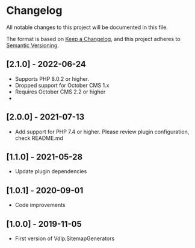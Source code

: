 # Changelog
All notable changes to this project will be documented in this file.

The format is based on [Keep a Changelog](https://keepachangelog.com/en/1.0.0/),
and this project adheres to [Semantic Versioning](https://semver.org/spec/v2.0.0.html).

## [2.1.0] - 2022-06-24

* Supports PHP 8.0.2 or higher.
* Dropped support for October CMS 1.x
* Requires October CMS 2.2 or higher
* 

## [2.0.0] - 2021-07-13

* Add support for PHP 7.4 or higher. Please review plugin configuration, check README.md

## [1.1.0] - 2021-05-28

* Update plugin dependencies

## [1.0.1] - 2020-09-01

* Code improvements

## [1.0.0] - 2019-11-05

* First version of Vdlp.SitemapGenerators
